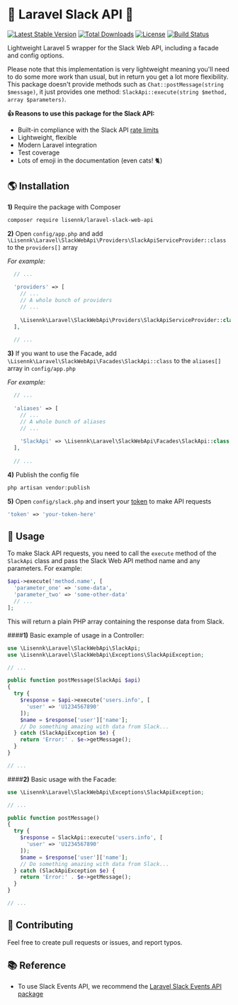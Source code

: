 # :rocket: Laravel Slack API :rocket:
[![Latest Stable Version](https://poser.pugx.org/lisennk/laravel-slack-web-api/v/stable)](https://packagist.org/packages/lisennk/laravel-slack-web-api)
[![Total Downloads](https://poser.pugx.org/lisennk/laravel-slack-web-api/downloads)](https://packagist.org/packages/lisennk/laravel-slack-web-api)
[![License](https://poser.pugx.org/lisennk/laravel-slack-web-api/license)](https://packagist.org/packages/lisennk/laravel-slack-web-api)
[![Build Status](https://travis-ci.org/Lisennk/Laravel-Slack-Web-API.svg?branch=master)](https://travis-ci.org/Lisennk/Laravel-Slack-Web-API)

Lightweight Laravel 5 wrapper for the Slack Web API, including a facade and config options.

Please note that this implementation is very lightweight meaning you'll need to do some more work than usual, but in return you get a lot more flexibility. This package doesn't provide methods such as `Chat::postMessage(string $message)`, it just provides one method: `SlackApi::execute(string $method, array $parameters)`.

**:thumbsup: Reasons to use this package for the Slack API:**
* Built-in compliance with the Slack API [rate limits](https://api.slack.com/docs/rate-limits)
* Lightweight, flexible
* Modern Laravel integration
* Test coverage 
* Lots of emoji in the documentation (even cats! :cat2:) 

## :earth_americas: Installation
**1)** Require the package with Composer
```bash
composer require lisennk/laravel-slack-web-api
```
**2)** Open `config/app.php` and add `\Lisennk\Laravel\SlackWebApi\Providers\SlackApiServiceProvider::class` to the `providers[]` array

*For example:*
```php
  // ...
  
  'providers' => [
    // ...
    // A whole bunch of providers
    // ...
    
    \Lisennk\Laravel\SlackWebApi\Providers\SlackApiServiceProvider::class
  ],
  
  // ...
```
**3)** If you want to use the Facade, add `\Lisennk\Laravel\SlackWebApi\Facades\SlackApi::class` to the `aliases[]` array in `config/app.php`

*For example:*
```php
  // ...
  
  'aliases' => [
    // ...
    // A whole bunch of aliases
    // ...
    
    'SlackApi' => \Lisennk\Laravel\SlackWebApi\Facades\SlackApi::class
  ],
  
  // ...
```
**4)** Publish the config file
```bash
php artisan vendor:publish
```
**5)** Open `config/slack.php` and insert your [token](https://api.slack.com/docs/oauth-test-tokens) to make API requests
```php
'token' => 'your-token-here'
```
## :fork_and_knife: Usage

To make Slack API requests, you need to call the `execute` method of the `SlackApi` class and pass the Slack Web API method name and any parameters. For example:
```php
$api->execute('method.name', [
  'parameter_one' => 'some-data',
  'parameter_two' => 'some-other-data'
  // ...
];
```
This will return a plain PHP array containing the response data from Slack.

####**1)** Basic example of usage in a Controller:
```php
use \Lisennk\Laravel\SlackWebApi\SlackApi;
use \Lisennk\Laravel\SlackWebApi\Exceptions\SlackApiException;

// ...

public function postMessage(SlackApi $api)
{
  try {
    $response = $api->execute('users.info', [
      'user' => 'U1234567890'
    ]);
    $name = $response['user']['name'];
    // Do something amazing with data from Slack...
  } catch (SlackApiException $e) {
    return 'Error:' . $e->getMessage();
  }
}

// ...
```
####**2)** Basic usage with the Facade:
```php
use \Lisennk\Laravel\SlackWebApi\Exceptions\SlackApiException;

// ...

public function postMessage()
{
  try {
    $response = SlackApi::execute('users.info', [
      'user' => 'U1234567890'
    ]);
    $name = $response['user']['name'];
    // Do something amazing with data from Slack...
  } catch (SlackApiException $e) {
    return 'Error:' . $e->getMessage();
  }
}

// ...
```
## :hibiscus: Contributing

Feel free to create pull requests or issues, and report typos.
## :books: Reference 
* To use Slack Events API, we recommend the [Laravel Slack Events API package](https://github.com/Lisennk/Slack-Events)

